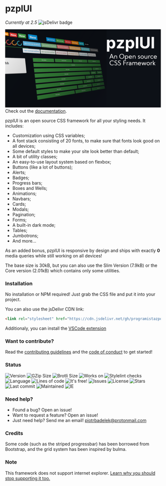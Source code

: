 # pzplUI
*Currently at 2.5* ![jsDelivr badge](https://img.shields.io/jsdelivr/gh/hm/programistazpolski/pzplui)

![pzplUI - an open source CSS framework](https://raw.githubusercontent.com/ProgramistaZpolski/pzplUI/master/wikiimg/pzplui.png)
Check out the [documentation](http://programistazpolski.ct8.pl/pzplUI/try/).

pzplUI is an open source CSS framework for all your styling needs. It includes:
- Customization using CSS variables;
- A font stack consisting of 20 fonts, to make sure that fonts look good on all devices;
- Some default styles to make your site look better than default;
- A bit of utility classes;
- An easy-to-use layout system based on flexbox;
- Buttons (like a lot of buttons);
- Alerts;
- Badges;
- Progress bars;
- Boxes and Wells;
- Animations;
- Navbars;
- Cards;
- Modals;
- Pagination;
- Forms;
- A built-in dark mode;
- Tables;
- Jumbotrons;
- And more...

As an added bonus, pzplUI is responsive by design and ships with exactly **0** media queries while still working on all devices!

The base size is 30kB, but you can also use the Slim Version (7.9kB) or the Core version (2.01kB) which contains only some utilities.

### Installation
No installation or NPM required! Just grab the CSS file and put it into your project.

You can also use the jsDelivr CDN link:
```html
<link rel="stylesheet" href="https://cdn.jsdelivr.net/gh/programistazpolski/pzplui@master/style.min.css">
```

Additionaly, you can install the [VSCode extension](http://programistazpolski.ct8.pl/pzplUI/vscode/)

### Want to contribute?
Read the [contributing guidelines](CONTRIBUTING.md) and the [code of conduct](CODE_OF_CONDUCT.md) to get started!

### Status
![Version](https://img.shields.io/badge/Version-2.5.0-success) ![GZip Size](https://img.shields.io/badge/GZip%20Size-5.2kB-success) ![Brotli Size](https://img.shields.io/badge/Brotli%20Size-4.132kB-success) ![Works on](https://img.shields.io/badge/Works%20on-Lastest%20Firefox%20and%20Chromium-success) ![Stylelint checks](https://img.shields.io/github/workflow/status/ProgramistaZpolski/pzplUI/CI) ![Language](https://img.shields.io/github/languages/top/ProgramistaZpolski/pzplUI) ![Lines of code](https://img.shields.io/tokei/lines/github/programistazpolski/pzplui) ![It's free!](https://img.shields.io/badge/price-0%24-blue) ![Issues](https://img.shields.io/github/issues/programistazpolski/pzplui) ![License](https://img.shields.io/github/license/programistazpolski/pzplui) ![Stars](https://img.shields.io/github/stars/programistazpolski/pzplui?style=social) ![Last commit](https://img.shields.io/github/last-commit/programistazpolski/pzplui) ![Maintained](https://img.shields.io/maintenance/yes/2021) ![IE](https://img.shields.io/badge/Internet%20Explorer-Not%20Supported-red) 

### Need help?
- Found a bug? Open an issue!
- Want to request a feature? Open an issue!
- Just need help? Send me an email! [piotrbadelek@protonmail.com](mailto:piotrbadelek@protonmail.com)

### Credits
Some code (such as the striped progressbar) has been borrowed from Bootstrap, and the grid system has been inspired by bulma.

### Note
This framework does not support internet explorer. [Learn why you should stop supporting it too.](https://death-to-ie11.com/)
